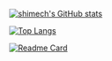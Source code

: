 [![shimech's GitHub stats](https://github-readme-stats.vercel.app/api?username=shimech&count_private=true&show_icons=true&theme=prussian)](https://github.com/shimech)

[![Top Langs](https://github-readme-stats.vercel.app/api/top-langs/?username=shimech&theme=prussian&hide=jupyter-notebook,c#,html)](https://github.com/shimech)

[![Readme Card](https://github-readme-stats.vercel.app/api/pin/?username=shimech&repo=pokemon-shuzokuchi-quiz-neo&theme=prussian)](https://github.com/shimech/pokemon-shuzokuchi-quiz-neo)
